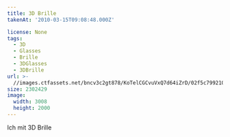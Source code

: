 ```yaml
---
title: 3D Brille
takenAt: '2010-03-15T09:08:48.000Z'

license: None
tags:
  - 3D
  - Glasses
  - Brille
  - 3DGlasses
  - 3DBrille
url: >-
  //images.ctfassets.net/bncv3c2gt878/KoTelCGCvuVxQ7d64iZrD/02f5c799210c98cfd65a4d33b0b2f1a2/3d-brille_4434993264_o
size: 2302429
image:
  width: 3008
  height: 2000
---
```


Ich mit 3D Brille
